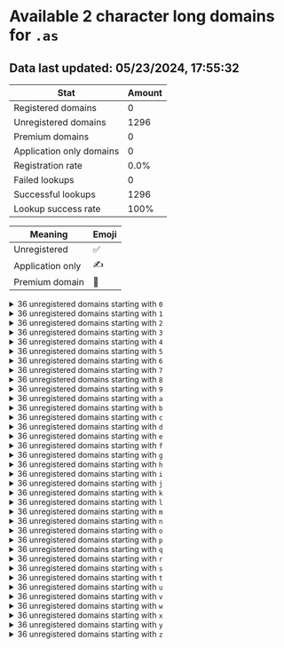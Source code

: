 # Available 2 character long domains for `.as`

## Data last updated: 05/23/2024, 17:55:32

|Stat|Amount|
|--|--|
|Registered domains|0|
|Unregistered domains|1296|
|Premium domains|0|
|Application only domains|0|
|Registration rate|0.0%|
|Failed lookups|0|
|Successful lookups|1296|
|Lookup success rate|100%|


|Meaning|Emoji|
|--|--|
|Unregistered|:white_check_mark:|
|Application only|:writing_hand:|
|Premium domain|:gem:|

<details>
<summary>36 unregistered domains starting with <bold><code>0</code></bold></summary>

|Type|Domain|
|--|--|
|:white_check_mark:|`00.as`|
|:white_check_mark:|`01.as`|
|:white_check_mark:|`02.as`|
|:white_check_mark:|`03.as`|
|:white_check_mark:|`04.as`|
|:white_check_mark:|`05.as`|
|:white_check_mark:|`06.as`|
|:white_check_mark:|`07.as`|
|:white_check_mark:|`08.as`|
|:white_check_mark:|`09.as`|
|:white_check_mark:|`0a.as`|
|:white_check_mark:|`0b.as`|
|:white_check_mark:|`0c.as`|
|:white_check_mark:|`0d.as`|
|:white_check_mark:|`0e.as`|
|:white_check_mark:|`0f.as`|
|:white_check_mark:|`0g.as`|
|:white_check_mark:|`0h.as`|
|:white_check_mark:|`0i.as`|
|:white_check_mark:|`0j.as`|
|:white_check_mark:|`0k.as`|
|:white_check_mark:|`0l.as`|
|:white_check_mark:|`0m.as`|
|:white_check_mark:|`0n.as`|
|:white_check_mark:|`0o.as`|
|:white_check_mark:|`0p.as`|
|:white_check_mark:|`0q.as`|
|:white_check_mark:|`0r.as`|
|:white_check_mark:|`0s.as`|
|:white_check_mark:|`0t.as`|
|:white_check_mark:|`0u.as`|
|:white_check_mark:|`0v.as`|
|:white_check_mark:|`0w.as`|
|:white_check_mark:|`0x.as`|
|:white_check_mark:|`0y.as`|
|:white_check_mark:|`0z.as`|
</details>
<details>
<summary>36 unregistered domains starting with <bold><code>1</code></bold></summary>

|Type|Domain|
|--|--|
|:white_check_mark:|`10.as`|
|:white_check_mark:|`11.as`|
|:white_check_mark:|`12.as`|
|:white_check_mark:|`13.as`|
|:white_check_mark:|`14.as`|
|:white_check_mark:|`15.as`|
|:white_check_mark:|`16.as`|
|:white_check_mark:|`17.as`|
|:white_check_mark:|`18.as`|
|:white_check_mark:|`19.as`|
|:white_check_mark:|`1a.as`|
|:white_check_mark:|`1b.as`|
|:white_check_mark:|`1c.as`|
|:white_check_mark:|`1d.as`|
|:white_check_mark:|`1e.as`|
|:white_check_mark:|`1f.as`|
|:white_check_mark:|`1g.as`|
|:white_check_mark:|`1h.as`|
|:white_check_mark:|`1i.as`|
|:white_check_mark:|`1j.as`|
|:white_check_mark:|`1k.as`|
|:white_check_mark:|`1l.as`|
|:white_check_mark:|`1m.as`|
|:white_check_mark:|`1n.as`|
|:white_check_mark:|`1o.as`|
|:white_check_mark:|`1p.as`|
|:white_check_mark:|`1q.as`|
|:white_check_mark:|`1r.as`|
|:white_check_mark:|`1s.as`|
|:white_check_mark:|`1t.as`|
|:white_check_mark:|`1u.as`|
|:white_check_mark:|`1v.as`|
|:white_check_mark:|`1w.as`|
|:white_check_mark:|`1x.as`|
|:white_check_mark:|`1y.as`|
|:white_check_mark:|`1z.as`|
</details>
<details>
<summary>36 unregistered domains starting with <bold><code>2</code></bold></summary>

|Type|Domain|
|--|--|
|:white_check_mark:|`20.as`|
|:white_check_mark:|`21.as`|
|:white_check_mark:|`22.as`|
|:white_check_mark:|`23.as`|
|:white_check_mark:|`24.as`|
|:white_check_mark:|`25.as`|
|:white_check_mark:|`26.as`|
|:white_check_mark:|`27.as`|
|:white_check_mark:|`28.as`|
|:white_check_mark:|`29.as`|
|:white_check_mark:|`2a.as`|
|:white_check_mark:|`2b.as`|
|:white_check_mark:|`2c.as`|
|:white_check_mark:|`2d.as`|
|:white_check_mark:|`2e.as`|
|:white_check_mark:|`2f.as`|
|:white_check_mark:|`2g.as`|
|:white_check_mark:|`2h.as`|
|:white_check_mark:|`2i.as`|
|:white_check_mark:|`2j.as`|
|:white_check_mark:|`2k.as`|
|:white_check_mark:|`2l.as`|
|:white_check_mark:|`2m.as`|
|:white_check_mark:|`2n.as`|
|:white_check_mark:|`2o.as`|
|:white_check_mark:|`2p.as`|
|:white_check_mark:|`2q.as`|
|:white_check_mark:|`2r.as`|
|:white_check_mark:|`2s.as`|
|:white_check_mark:|`2t.as`|
|:white_check_mark:|`2u.as`|
|:white_check_mark:|`2v.as`|
|:white_check_mark:|`2w.as`|
|:white_check_mark:|`2x.as`|
|:white_check_mark:|`2y.as`|
|:white_check_mark:|`2z.as`|
</details>
<details>
<summary>36 unregistered domains starting with <bold><code>3</code></bold></summary>

|Type|Domain|
|--|--|
|:white_check_mark:|`30.as`|
|:white_check_mark:|`31.as`|
|:white_check_mark:|`32.as`|
|:white_check_mark:|`33.as`|
|:white_check_mark:|`34.as`|
|:white_check_mark:|`35.as`|
|:white_check_mark:|`36.as`|
|:white_check_mark:|`37.as`|
|:white_check_mark:|`38.as`|
|:white_check_mark:|`39.as`|
|:white_check_mark:|`3a.as`|
|:white_check_mark:|`3b.as`|
|:white_check_mark:|`3c.as`|
|:white_check_mark:|`3d.as`|
|:white_check_mark:|`3e.as`|
|:white_check_mark:|`3f.as`|
|:white_check_mark:|`3g.as`|
|:white_check_mark:|`3h.as`|
|:white_check_mark:|`3i.as`|
|:white_check_mark:|`3j.as`|
|:white_check_mark:|`3k.as`|
|:white_check_mark:|`3l.as`|
|:white_check_mark:|`3m.as`|
|:white_check_mark:|`3n.as`|
|:white_check_mark:|`3o.as`|
|:white_check_mark:|`3p.as`|
|:white_check_mark:|`3q.as`|
|:white_check_mark:|`3r.as`|
|:white_check_mark:|`3s.as`|
|:white_check_mark:|`3t.as`|
|:white_check_mark:|`3u.as`|
|:white_check_mark:|`3v.as`|
|:white_check_mark:|`3w.as`|
|:white_check_mark:|`3x.as`|
|:white_check_mark:|`3y.as`|
|:white_check_mark:|`3z.as`|
</details>
<details>
<summary>36 unregistered domains starting with <bold><code>4</code></bold></summary>

|Type|Domain|
|--|--|
|:white_check_mark:|`40.as`|
|:white_check_mark:|`41.as`|
|:white_check_mark:|`42.as`|
|:white_check_mark:|`43.as`|
|:white_check_mark:|`44.as`|
|:white_check_mark:|`45.as`|
|:white_check_mark:|`46.as`|
|:white_check_mark:|`47.as`|
|:white_check_mark:|`48.as`|
|:white_check_mark:|`49.as`|
|:white_check_mark:|`4a.as`|
|:white_check_mark:|`4b.as`|
|:white_check_mark:|`4c.as`|
|:white_check_mark:|`4d.as`|
|:white_check_mark:|`4e.as`|
|:white_check_mark:|`4f.as`|
|:white_check_mark:|`4g.as`|
|:white_check_mark:|`4h.as`|
|:white_check_mark:|`4i.as`|
|:white_check_mark:|`4j.as`|
|:white_check_mark:|`4k.as`|
|:white_check_mark:|`4l.as`|
|:white_check_mark:|`4m.as`|
|:white_check_mark:|`4n.as`|
|:white_check_mark:|`4o.as`|
|:white_check_mark:|`4p.as`|
|:white_check_mark:|`4q.as`|
|:white_check_mark:|`4r.as`|
|:white_check_mark:|`4s.as`|
|:white_check_mark:|`4t.as`|
|:white_check_mark:|`4u.as`|
|:white_check_mark:|`4v.as`|
|:white_check_mark:|`4w.as`|
|:white_check_mark:|`4x.as`|
|:white_check_mark:|`4y.as`|
|:white_check_mark:|`4z.as`|
</details>
<details>
<summary>36 unregistered domains starting with <bold><code>5</code></bold></summary>

|Type|Domain|
|--|--|
|:white_check_mark:|`50.as`|
|:white_check_mark:|`51.as`|
|:white_check_mark:|`52.as`|
|:white_check_mark:|`53.as`|
|:white_check_mark:|`54.as`|
|:white_check_mark:|`55.as`|
|:white_check_mark:|`56.as`|
|:white_check_mark:|`57.as`|
|:white_check_mark:|`58.as`|
|:white_check_mark:|`59.as`|
|:white_check_mark:|`5a.as`|
|:white_check_mark:|`5b.as`|
|:white_check_mark:|`5c.as`|
|:white_check_mark:|`5d.as`|
|:white_check_mark:|`5e.as`|
|:white_check_mark:|`5f.as`|
|:white_check_mark:|`5g.as`|
|:white_check_mark:|`5h.as`|
|:white_check_mark:|`5i.as`|
|:white_check_mark:|`5j.as`|
|:white_check_mark:|`5k.as`|
|:white_check_mark:|`5l.as`|
|:white_check_mark:|`5m.as`|
|:white_check_mark:|`5n.as`|
|:white_check_mark:|`5o.as`|
|:white_check_mark:|`5p.as`|
|:white_check_mark:|`5q.as`|
|:white_check_mark:|`5r.as`|
|:white_check_mark:|`5s.as`|
|:white_check_mark:|`5t.as`|
|:white_check_mark:|`5u.as`|
|:white_check_mark:|`5v.as`|
|:white_check_mark:|`5w.as`|
|:white_check_mark:|`5x.as`|
|:white_check_mark:|`5y.as`|
|:white_check_mark:|`5z.as`|
</details>
<details>
<summary>36 unregistered domains starting with <bold><code>6</code></bold></summary>

|Type|Domain|
|--|--|
|:white_check_mark:|`60.as`|
|:white_check_mark:|`61.as`|
|:white_check_mark:|`62.as`|
|:white_check_mark:|`63.as`|
|:white_check_mark:|`64.as`|
|:white_check_mark:|`65.as`|
|:white_check_mark:|`66.as`|
|:white_check_mark:|`67.as`|
|:white_check_mark:|`68.as`|
|:white_check_mark:|`69.as`|
|:white_check_mark:|`6a.as`|
|:white_check_mark:|`6b.as`|
|:white_check_mark:|`6c.as`|
|:white_check_mark:|`6d.as`|
|:white_check_mark:|`6e.as`|
|:white_check_mark:|`6f.as`|
|:white_check_mark:|`6g.as`|
|:white_check_mark:|`6h.as`|
|:white_check_mark:|`6i.as`|
|:white_check_mark:|`6j.as`|
|:white_check_mark:|`6k.as`|
|:white_check_mark:|`6l.as`|
|:white_check_mark:|`6m.as`|
|:white_check_mark:|`6n.as`|
|:white_check_mark:|`6o.as`|
|:white_check_mark:|`6p.as`|
|:white_check_mark:|`6q.as`|
|:white_check_mark:|`6r.as`|
|:white_check_mark:|`6s.as`|
|:white_check_mark:|`6t.as`|
|:white_check_mark:|`6u.as`|
|:white_check_mark:|`6v.as`|
|:white_check_mark:|`6w.as`|
|:white_check_mark:|`6x.as`|
|:white_check_mark:|`6y.as`|
|:white_check_mark:|`6z.as`|
</details>
<details>
<summary>36 unregistered domains starting with <bold><code>7</code></bold></summary>

|Type|Domain|
|--|--|
|:white_check_mark:|`70.as`|
|:white_check_mark:|`71.as`|
|:white_check_mark:|`72.as`|
|:white_check_mark:|`73.as`|
|:white_check_mark:|`74.as`|
|:white_check_mark:|`75.as`|
|:white_check_mark:|`76.as`|
|:white_check_mark:|`77.as`|
|:white_check_mark:|`78.as`|
|:white_check_mark:|`79.as`|
|:white_check_mark:|`7a.as`|
|:white_check_mark:|`7b.as`|
|:white_check_mark:|`7c.as`|
|:white_check_mark:|`7d.as`|
|:white_check_mark:|`7e.as`|
|:white_check_mark:|`7f.as`|
|:white_check_mark:|`7g.as`|
|:white_check_mark:|`7h.as`|
|:white_check_mark:|`7i.as`|
|:white_check_mark:|`7j.as`|
|:white_check_mark:|`7k.as`|
|:white_check_mark:|`7l.as`|
|:white_check_mark:|`7m.as`|
|:white_check_mark:|`7n.as`|
|:white_check_mark:|`7o.as`|
|:white_check_mark:|`7p.as`|
|:white_check_mark:|`7q.as`|
|:white_check_mark:|`7r.as`|
|:white_check_mark:|`7s.as`|
|:white_check_mark:|`7t.as`|
|:white_check_mark:|`7u.as`|
|:white_check_mark:|`7v.as`|
|:white_check_mark:|`7w.as`|
|:white_check_mark:|`7x.as`|
|:white_check_mark:|`7y.as`|
|:white_check_mark:|`7z.as`|
</details>
<details>
<summary>36 unregistered domains starting with <bold><code>8</code></bold></summary>

|Type|Domain|
|--|--|
|:white_check_mark:|`80.as`|
|:white_check_mark:|`81.as`|
|:white_check_mark:|`82.as`|
|:white_check_mark:|`83.as`|
|:white_check_mark:|`84.as`|
|:white_check_mark:|`85.as`|
|:white_check_mark:|`86.as`|
|:white_check_mark:|`87.as`|
|:white_check_mark:|`88.as`|
|:white_check_mark:|`89.as`|
|:white_check_mark:|`8a.as`|
|:white_check_mark:|`8b.as`|
|:white_check_mark:|`8c.as`|
|:white_check_mark:|`8d.as`|
|:white_check_mark:|`8e.as`|
|:white_check_mark:|`8f.as`|
|:white_check_mark:|`8g.as`|
|:white_check_mark:|`8h.as`|
|:white_check_mark:|`8i.as`|
|:white_check_mark:|`8j.as`|
|:white_check_mark:|`8k.as`|
|:white_check_mark:|`8l.as`|
|:white_check_mark:|`8m.as`|
|:white_check_mark:|`8n.as`|
|:white_check_mark:|`8o.as`|
|:white_check_mark:|`8p.as`|
|:white_check_mark:|`8q.as`|
|:white_check_mark:|`8r.as`|
|:white_check_mark:|`8s.as`|
|:white_check_mark:|`8t.as`|
|:white_check_mark:|`8u.as`|
|:white_check_mark:|`8v.as`|
|:white_check_mark:|`8w.as`|
|:white_check_mark:|`8x.as`|
|:white_check_mark:|`8y.as`|
|:white_check_mark:|`8z.as`|
</details>
<details>
<summary>36 unregistered domains starting with <bold><code>9</code></bold></summary>

|Type|Domain|
|--|--|
|:white_check_mark:|`90.as`|
|:white_check_mark:|`91.as`|
|:white_check_mark:|`92.as`|
|:white_check_mark:|`93.as`|
|:white_check_mark:|`94.as`|
|:white_check_mark:|`95.as`|
|:white_check_mark:|`96.as`|
|:white_check_mark:|`97.as`|
|:white_check_mark:|`98.as`|
|:white_check_mark:|`99.as`|
|:white_check_mark:|`9a.as`|
|:white_check_mark:|`9b.as`|
|:white_check_mark:|`9c.as`|
|:white_check_mark:|`9d.as`|
|:white_check_mark:|`9e.as`|
|:white_check_mark:|`9f.as`|
|:white_check_mark:|`9g.as`|
|:white_check_mark:|`9h.as`|
|:white_check_mark:|`9i.as`|
|:white_check_mark:|`9j.as`|
|:white_check_mark:|`9k.as`|
|:white_check_mark:|`9l.as`|
|:white_check_mark:|`9m.as`|
|:white_check_mark:|`9n.as`|
|:white_check_mark:|`9o.as`|
|:white_check_mark:|`9p.as`|
|:white_check_mark:|`9q.as`|
|:white_check_mark:|`9r.as`|
|:white_check_mark:|`9s.as`|
|:white_check_mark:|`9t.as`|
|:white_check_mark:|`9u.as`|
|:white_check_mark:|`9v.as`|
|:white_check_mark:|`9w.as`|
|:white_check_mark:|`9x.as`|
|:white_check_mark:|`9y.as`|
|:white_check_mark:|`9z.as`|
</details>
<details>
<summary>36 unregistered domains starting with <bold><code>a</code></bold></summary>

|Type|Domain|
|--|--|
|:white_check_mark:|`a0.as`|
|:white_check_mark:|`a1.as`|
|:white_check_mark:|`a2.as`|
|:white_check_mark:|`a3.as`|
|:white_check_mark:|`a4.as`|
|:white_check_mark:|`a5.as`|
|:white_check_mark:|`a6.as`|
|:white_check_mark:|`a7.as`|
|:white_check_mark:|`a8.as`|
|:white_check_mark:|`a9.as`|
|:white_check_mark:|`aa.as`|
|:white_check_mark:|`ab.as`|
|:white_check_mark:|`ac.as`|
|:white_check_mark:|`ad.as`|
|:white_check_mark:|`ae.as`|
|:white_check_mark:|`af.as`|
|:white_check_mark:|`ag.as`|
|:white_check_mark:|`ah.as`|
|:white_check_mark:|`ai.as`|
|:white_check_mark:|`aj.as`|
|:white_check_mark:|`ak.as`|
|:white_check_mark:|`al.as`|
|:white_check_mark:|`am.as`|
|:white_check_mark:|`an.as`|
|:white_check_mark:|`ao.as`|
|:white_check_mark:|`ap.as`|
|:white_check_mark:|`aq.as`|
|:white_check_mark:|`ar.as`|
|:white_check_mark:|`as.as`|
|:white_check_mark:|`at.as`|
|:white_check_mark:|`au.as`|
|:white_check_mark:|`av.as`|
|:white_check_mark:|`aw.as`|
|:white_check_mark:|`ax.as`|
|:white_check_mark:|`ay.as`|
|:white_check_mark:|`az.as`|
</details>
<details>
<summary>36 unregistered domains starting with <bold><code>b</code></bold></summary>

|Type|Domain|
|--|--|
|:white_check_mark:|`b0.as`|
|:white_check_mark:|`b1.as`|
|:white_check_mark:|`b2.as`|
|:white_check_mark:|`b3.as`|
|:white_check_mark:|`b4.as`|
|:white_check_mark:|`b5.as`|
|:white_check_mark:|`b6.as`|
|:white_check_mark:|`b7.as`|
|:white_check_mark:|`b8.as`|
|:white_check_mark:|`b9.as`|
|:white_check_mark:|`ba.as`|
|:white_check_mark:|`bb.as`|
|:white_check_mark:|`bc.as`|
|:white_check_mark:|`bd.as`|
|:white_check_mark:|`be.as`|
|:white_check_mark:|`bf.as`|
|:white_check_mark:|`bg.as`|
|:white_check_mark:|`bh.as`|
|:white_check_mark:|`bi.as`|
|:white_check_mark:|`bj.as`|
|:white_check_mark:|`bk.as`|
|:white_check_mark:|`bl.as`|
|:white_check_mark:|`bm.as`|
|:white_check_mark:|`bn.as`|
|:white_check_mark:|`bo.as`|
|:white_check_mark:|`bp.as`|
|:white_check_mark:|`bq.as`|
|:white_check_mark:|`br.as`|
|:white_check_mark:|`bs.as`|
|:white_check_mark:|`bt.as`|
|:white_check_mark:|`bu.as`|
|:white_check_mark:|`bv.as`|
|:white_check_mark:|`bw.as`|
|:white_check_mark:|`bx.as`|
|:white_check_mark:|`by.as`|
|:white_check_mark:|`bz.as`|
</details>
<details>
<summary>36 unregistered domains starting with <bold><code>c</code></bold></summary>

|Type|Domain|
|--|--|
|:white_check_mark:|`c0.as`|
|:white_check_mark:|`c1.as`|
|:white_check_mark:|`c2.as`|
|:white_check_mark:|`c3.as`|
|:white_check_mark:|`c4.as`|
|:white_check_mark:|`c5.as`|
|:white_check_mark:|`c6.as`|
|:white_check_mark:|`c7.as`|
|:white_check_mark:|`c8.as`|
|:white_check_mark:|`c9.as`|
|:white_check_mark:|`ca.as`|
|:white_check_mark:|`cb.as`|
|:white_check_mark:|`cc.as`|
|:white_check_mark:|`cd.as`|
|:white_check_mark:|`ce.as`|
|:white_check_mark:|`cf.as`|
|:white_check_mark:|`cg.as`|
|:white_check_mark:|`ch.as`|
|:white_check_mark:|`ci.as`|
|:white_check_mark:|`cj.as`|
|:white_check_mark:|`ck.as`|
|:white_check_mark:|`cl.as`|
|:white_check_mark:|`cm.as`|
|:white_check_mark:|`cn.as`|
|:white_check_mark:|`co.as`|
|:white_check_mark:|`cp.as`|
|:white_check_mark:|`cq.as`|
|:white_check_mark:|`cr.as`|
|:white_check_mark:|`cs.as`|
|:white_check_mark:|`ct.as`|
|:white_check_mark:|`cu.as`|
|:white_check_mark:|`cv.as`|
|:white_check_mark:|`cw.as`|
|:white_check_mark:|`cx.as`|
|:white_check_mark:|`cy.as`|
|:white_check_mark:|`cz.as`|
</details>
<details>
<summary>36 unregistered domains starting with <bold><code>d</code></bold></summary>

|Type|Domain|
|--|--|
|:white_check_mark:|`d0.as`|
|:white_check_mark:|`d1.as`|
|:white_check_mark:|`d2.as`|
|:white_check_mark:|`d3.as`|
|:white_check_mark:|`d4.as`|
|:white_check_mark:|`d5.as`|
|:white_check_mark:|`d6.as`|
|:white_check_mark:|`d7.as`|
|:white_check_mark:|`d8.as`|
|:white_check_mark:|`d9.as`|
|:white_check_mark:|`da.as`|
|:white_check_mark:|`db.as`|
|:white_check_mark:|`dc.as`|
|:white_check_mark:|`dd.as`|
|:white_check_mark:|`de.as`|
|:white_check_mark:|`df.as`|
|:white_check_mark:|`dg.as`|
|:white_check_mark:|`dh.as`|
|:white_check_mark:|`di.as`|
|:white_check_mark:|`dj.as`|
|:white_check_mark:|`dk.as`|
|:white_check_mark:|`dl.as`|
|:white_check_mark:|`dm.as`|
|:white_check_mark:|`dn.as`|
|:white_check_mark:|`do.as`|
|:white_check_mark:|`dp.as`|
|:white_check_mark:|`dq.as`|
|:white_check_mark:|`dr.as`|
|:white_check_mark:|`ds.as`|
|:white_check_mark:|`dt.as`|
|:white_check_mark:|`du.as`|
|:white_check_mark:|`dv.as`|
|:white_check_mark:|`dw.as`|
|:white_check_mark:|`dx.as`|
|:white_check_mark:|`dy.as`|
|:white_check_mark:|`dz.as`|
</details>
<details>
<summary>36 unregistered domains starting with <bold><code>e</code></bold></summary>

|Type|Domain|
|--|--|
|:white_check_mark:|`e0.as`|
|:white_check_mark:|`e1.as`|
|:white_check_mark:|`e2.as`|
|:white_check_mark:|`e3.as`|
|:white_check_mark:|`e4.as`|
|:white_check_mark:|`e5.as`|
|:white_check_mark:|`e6.as`|
|:white_check_mark:|`e7.as`|
|:white_check_mark:|`e8.as`|
|:white_check_mark:|`e9.as`|
|:white_check_mark:|`ea.as`|
|:white_check_mark:|`eb.as`|
|:white_check_mark:|`ec.as`|
|:white_check_mark:|`ed.as`|
|:white_check_mark:|`ee.as`|
|:white_check_mark:|`ef.as`|
|:white_check_mark:|`eg.as`|
|:white_check_mark:|`eh.as`|
|:white_check_mark:|`ei.as`|
|:white_check_mark:|`ej.as`|
|:white_check_mark:|`ek.as`|
|:white_check_mark:|`el.as`|
|:white_check_mark:|`em.as`|
|:white_check_mark:|`en.as`|
|:white_check_mark:|`eo.as`|
|:white_check_mark:|`ep.as`|
|:white_check_mark:|`eq.as`|
|:white_check_mark:|`er.as`|
|:white_check_mark:|`es.as`|
|:white_check_mark:|`et.as`|
|:white_check_mark:|`eu.as`|
|:white_check_mark:|`ev.as`|
|:white_check_mark:|`ew.as`|
|:white_check_mark:|`ex.as`|
|:white_check_mark:|`ey.as`|
|:white_check_mark:|`ez.as`|
</details>
<details>
<summary>36 unregistered domains starting with <bold><code>f</code></bold></summary>

|Type|Domain|
|--|--|
|:white_check_mark:|`f0.as`|
|:white_check_mark:|`f1.as`|
|:white_check_mark:|`f2.as`|
|:white_check_mark:|`f3.as`|
|:white_check_mark:|`f4.as`|
|:white_check_mark:|`f5.as`|
|:white_check_mark:|`f6.as`|
|:white_check_mark:|`f7.as`|
|:white_check_mark:|`f8.as`|
|:white_check_mark:|`f9.as`|
|:white_check_mark:|`fa.as`|
|:white_check_mark:|`fb.as`|
|:white_check_mark:|`fc.as`|
|:white_check_mark:|`fd.as`|
|:white_check_mark:|`fe.as`|
|:white_check_mark:|`ff.as`|
|:white_check_mark:|`fg.as`|
|:white_check_mark:|`fh.as`|
|:white_check_mark:|`fi.as`|
|:white_check_mark:|`fj.as`|
|:white_check_mark:|`fk.as`|
|:white_check_mark:|`fl.as`|
|:white_check_mark:|`fm.as`|
|:white_check_mark:|`fn.as`|
|:white_check_mark:|`fo.as`|
|:white_check_mark:|`fp.as`|
|:white_check_mark:|`fq.as`|
|:white_check_mark:|`fr.as`|
|:white_check_mark:|`fs.as`|
|:white_check_mark:|`ft.as`|
|:white_check_mark:|`fu.as`|
|:white_check_mark:|`fv.as`|
|:white_check_mark:|`fw.as`|
|:white_check_mark:|`fx.as`|
|:white_check_mark:|`fy.as`|
|:white_check_mark:|`fz.as`|
</details>
<details>
<summary>36 unregistered domains starting with <bold><code>g</code></bold></summary>

|Type|Domain|
|--|--|
|:white_check_mark:|`g0.as`|
|:white_check_mark:|`g1.as`|
|:white_check_mark:|`g2.as`|
|:white_check_mark:|`g3.as`|
|:white_check_mark:|`g4.as`|
|:white_check_mark:|`g5.as`|
|:white_check_mark:|`g6.as`|
|:white_check_mark:|`g7.as`|
|:white_check_mark:|`g8.as`|
|:white_check_mark:|`g9.as`|
|:white_check_mark:|`ga.as`|
|:white_check_mark:|`gb.as`|
|:white_check_mark:|`gc.as`|
|:white_check_mark:|`gd.as`|
|:white_check_mark:|`ge.as`|
|:white_check_mark:|`gf.as`|
|:white_check_mark:|`gg.as`|
|:white_check_mark:|`gh.as`|
|:white_check_mark:|`gi.as`|
|:white_check_mark:|`gj.as`|
|:white_check_mark:|`gk.as`|
|:white_check_mark:|`gl.as`|
|:white_check_mark:|`gm.as`|
|:white_check_mark:|`gn.as`|
|:white_check_mark:|`go.as`|
|:white_check_mark:|`gp.as`|
|:white_check_mark:|`gq.as`|
|:white_check_mark:|`gr.as`|
|:white_check_mark:|`gs.as`|
|:white_check_mark:|`gt.as`|
|:white_check_mark:|`gu.as`|
|:white_check_mark:|`gv.as`|
|:white_check_mark:|`gw.as`|
|:white_check_mark:|`gx.as`|
|:white_check_mark:|`gy.as`|
|:white_check_mark:|`gz.as`|
</details>
<details>
<summary>36 unregistered domains starting with <bold><code>h</code></bold></summary>

|Type|Domain|
|--|--|
|:white_check_mark:|`h0.as`|
|:white_check_mark:|`h1.as`|
|:white_check_mark:|`h2.as`|
|:white_check_mark:|`h3.as`|
|:white_check_mark:|`h4.as`|
|:white_check_mark:|`h5.as`|
|:white_check_mark:|`h6.as`|
|:white_check_mark:|`h7.as`|
|:white_check_mark:|`h8.as`|
|:white_check_mark:|`h9.as`|
|:white_check_mark:|`ha.as`|
|:white_check_mark:|`hb.as`|
|:white_check_mark:|`hc.as`|
|:white_check_mark:|`hd.as`|
|:white_check_mark:|`he.as`|
|:white_check_mark:|`hf.as`|
|:white_check_mark:|`hg.as`|
|:white_check_mark:|`hh.as`|
|:white_check_mark:|`hi.as`|
|:white_check_mark:|`hj.as`|
|:white_check_mark:|`hk.as`|
|:white_check_mark:|`hl.as`|
|:white_check_mark:|`hm.as`|
|:white_check_mark:|`hn.as`|
|:white_check_mark:|`ho.as`|
|:white_check_mark:|`hp.as`|
|:white_check_mark:|`hq.as`|
|:white_check_mark:|`hr.as`|
|:white_check_mark:|`hs.as`|
|:white_check_mark:|`ht.as`|
|:white_check_mark:|`hu.as`|
|:white_check_mark:|`hv.as`|
|:white_check_mark:|`hw.as`|
|:white_check_mark:|`hx.as`|
|:white_check_mark:|`hy.as`|
|:white_check_mark:|`hz.as`|
</details>
<details>
<summary>36 unregistered domains starting with <bold><code>i</code></bold></summary>

|Type|Domain|
|--|--|
|:white_check_mark:|`i0.as`|
|:white_check_mark:|`i1.as`|
|:white_check_mark:|`i2.as`|
|:white_check_mark:|`i3.as`|
|:white_check_mark:|`i4.as`|
|:white_check_mark:|`i5.as`|
|:white_check_mark:|`i6.as`|
|:white_check_mark:|`i7.as`|
|:white_check_mark:|`i8.as`|
|:white_check_mark:|`i9.as`|
|:white_check_mark:|`ia.as`|
|:white_check_mark:|`ib.as`|
|:white_check_mark:|`ic.as`|
|:white_check_mark:|`id.as`|
|:white_check_mark:|`ie.as`|
|:white_check_mark:|`if.as`|
|:white_check_mark:|`ig.as`|
|:white_check_mark:|`ih.as`|
|:white_check_mark:|`ii.as`|
|:white_check_mark:|`ij.as`|
|:white_check_mark:|`ik.as`|
|:white_check_mark:|`il.as`|
|:white_check_mark:|`im.as`|
|:white_check_mark:|`in.as`|
|:white_check_mark:|`io.as`|
|:white_check_mark:|`ip.as`|
|:white_check_mark:|`iq.as`|
|:white_check_mark:|`ir.as`|
|:white_check_mark:|`is.as`|
|:white_check_mark:|`it.as`|
|:white_check_mark:|`iu.as`|
|:white_check_mark:|`iv.as`|
|:white_check_mark:|`iw.as`|
|:white_check_mark:|`ix.as`|
|:white_check_mark:|`iy.as`|
|:white_check_mark:|`iz.as`|
</details>
<details>
<summary>36 unregistered domains starting with <bold><code>j</code></bold></summary>

|Type|Domain|
|--|--|
|:white_check_mark:|`j0.as`|
|:white_check_mark:|`j1.as`|
|:white_check_mark:|`j2.as`|
|:white_check_mark:|`j3.as`|
|:white_check_mark:|`j4.as`|
|:white_check_mark:|`j5.as`|
|:white_check_mark:|`j6.as`|
|:white_check_mark:|`j7.as`|
|:white_check_mark:|`j8.as`|
|:white_check_mark:|`j9.as`|
|:white_check_mark:|`ja.as`|
|:white_check_mark:|`jb.as`|
|:white_check_mark:|`jc.as`|
|:white_check_mark:|`jd.as`|
|:white_check_mark:|`je.as`|
|:white_check_mark:|`jf.as`|
|:white_check_mark:|`jg.as`|
|:white_check_mark:|`jh.as`|
|:white_check_mark:|`ji.as`|
|:white_check_mark:|`jj.as`|
|:white_check_mark:|`jk.as`|
|:white_check_mark:|`jl.as`|
|:white_check_mark:|`jm.as`|
|:white_check_mark:|`jn.as`|
|:white_check_mark:|`jo.as`|
|:white_check_mark:|`jp.as`|
|:white_check_mark:|`jq.as`|
|:white_check_mark:|`jr.as`|
|:white_check_mark:|`js.as`|
|:white_check_mark:|`jt.as`|
|:white_check_mark:|`ju.as`|
|:white_check_mark:|`jv.as`|
|:white_check_mark:|`jw.as`|
|:white_check_mark:|`jx.as`|
|:white_check_mark:|`jy.as`|
|:white_check_mark:|`jz.as`|
</details>
<details>
<summary>36 unregistered domains starting with <bold><code>k</code></bold></summary>

|Type|Domain|
|--|--|
|:white_check_mark:|`k0.as`|
|:white_check_mark:|`k1.as`|
|:white_check_mark:|`k2.as`|
|:white_check_mark:|`k3.as`|
|:white_check_mark:|`k4.as`|
|:white_check_mark:|`k5.as`|
|:white_check_mark:|`k6.as`|
|:white_check_mark:|`k7.as`|
|:white_check_mark:|`k8.as`|
|:white_check_mark:|`k9.as`|
|:white_check_mark:|`ka.as`|
|:white_check_mark:|`kb.as`|
|:white_check_mark:|`kc.as`|
|:white_check_mark:|`kd.as`|
|:white_check_mark:|`ke.as`|
|:white_check_mark:|`kf.as`|
|:white_check_mark:|`kg.as`|
|:white_check_mark:|`kh.as`|
|:white_check_mark:|`ki.as`|
|:white_check_mark:|`kj.as`|
|:white_check_mark:|`kk.as`|
|:white_check_mark:|`kl.as`|
|:white_check_mark:|`km.as`|
|:white_check_mark:|`kn.as`|
|:white_check_mark:|`ko.as`|
|:white_check_mark:|`kp.as`|
|:white_check_mark:|`kq.as`|
|:white_check_mark:|`kr.as`|
|:white_check_mark:|`ks.as`|
|:white_check_mark:|`kt.as`|
|:white_check_mark:|`ku.as`|
|:white_check_mark:|`kv.as`|
|:white_check_mark:|`kw.as`|
|:white_check_mark:|`kx.as`|
|:white_check_mark:|`ky.as`|
|:white_check_mark:|`kz.as`|
</details>
<details>
<summary>36 unregistered domains starting with <bold><code>l</code></bold></summary>

|Type|Domain|
|--|--|
|:white_check_mark:|`l0.as`|
|:white_check_mark:|`l1.as`|
|:white_check_mark:|`l2.as`|
|:white_check_mark:|`l3.as`|
|:white_check_mark:|`l4.as`|
|:white_check_mark:|`l5.as`|
|:white_check_mark:|`l6.as`|
|:white_check_mark:|`l7.as`|
|:white_check_mark:|`l8.as`|
|:white_check_mark:|`l9.as`|
|:white_check_mark:|`la.as`|
|:white_check_mark:|`lb.as`|
|:white_check_mark:|`lc.as`|
|:white_check_mark:|`ld.as`|
|:white_check_mark:|`le.as`|
|:white_check_mark:|`lf.as`|
|:white_check_mark:|`lg.as`|
|:white_check_mark:|`lh.as`|
|:white_check_mark:|`li.as`|
|:white_check_mark:|`lj.as`|
|:white_check_mark:|`lk.as`|
|:white_check_mark:|`ll.as`|
|:white_check_mark:|`lm.as`|
|:white_check_mark:|`ln.as`|
|:white_check_mark:|`lo.as`|
|:white_check_mark:|`lp.as`|
|:white_check_mark:|`lq.as`|
|:white_check_mark:|`lr.as`|
|:white_check_mark:|`ls.as`|
|:white_check_mark:|`lt.as`|
|:white_check_mark:|`lu.as`|
|:white_check_mark:|`lv.as`|
|:white_check_mark:|`lw.as`|
|:white_check_mark:|`lx.as`|
|:white_check_mark:|`ly.as`|
|:white_check_mark:|`lz.as`|
</details>
<details>
<summary>36 unregistered domains starting with <bold><code>m</code></bold></summary>

|Type|Domain|
|--|--|
|:white_check_mark:|`m0.as`|
|:white_check_mark:|`m1.as`|
|:white_check_mark:|`m2.as`|
|:white_check_mark:|`m3.as`|
|:white_check_mark:|`m4.as`|
|:white_check_mark:|`m5.as`|
|:white_check_mark:|`m6.as`|
|:white_check_mark:|`m7.as`|
|:white_check_mark:|`m8.as`|
|:white_check_mark:|`m9.as`|
|:white_check_mark:|`ma.as`|
|:white_check_mark:|`mb.as`|
|:white_check_mark:|`mc.as`|
|:white_check_mark:|`md.as`|
|:white_check_mark:|`me.as`|
|:white_check_mark:|`mf.as`|
|:white_check_mark:|`mg.as`|
|:white_check_mark:|`mh.as`|
|:white_check_mark:|`mi.as`|
|:white_check_mark:|`mj.as`|
|:white_check_mark:|`mk.as`|
|:white_check_mark:|`ml.as`|
|:white_check_mark:|`mm.as`|
|:white_check_mark:|`mn.as`|
|:white_check_mark:|`mo.as`|
|:white_check_mark:|`mp.as`|
|:white_check_mark:|`mq.as`|
|:white_check_mark:|`mr.as`|
|:white_check_mark:|`ms.as`|
|:white_check_mark:|`mt.as`|
|:white_check_mark:|`mu.as`|
|:white_check_mark:|`mv.as`|
|:white_check_mark:|`mw.as`|
|:white_check_mark:|`mx.as`|
|:white_check_mark:|`my.as`|
|:white_check_mark:|`mz.as`|
</details>
<details>
<summary>36 unregistered domains starting with <bold><code>n</code></bold></summary>

|Type|Domain|
|--|--|
|:white_check_mark:|`n0.as`|
|:white_check_mark:|`n1.as`|
|:white_check_mark:|`n2.as`|
|:white_check_mark:|`n3.as`|
|:white_check_mark:|`n4.as`|
|:white_check_mark:|`n5.as`|
|:white_check_mark:|`n6.as`|
|:white_check_mark:|`n7.as`|
|:white_check_mark:|`n8.as`|
|:white_check_mark:|`n9.as`|
|:white_check_mark:|`na.as`|
|:white_check_mark:|`nb.as`|
|:white_check_mark:|`nc.as`|
|:white_check_mark:|`nd.as`|
|:white_check_mark:|`ne.as`|
|:white_check_mark:|`nf.as`|
|:white_check_mark:|`ng.as`|
|:white_check_mark:|`nh.as`|
|:white_check_mark:|`ni.as`|
|:white_check_mark:|`nj.as`|
|:white_check_mark:|`nk.as`|
|:white_check_mark:|`nl.as`|
|:white_check_mark:|`nm.as`|
|:white_check_mark:|`nn.as`|
|:white_check_mark:|`no.as`|
|:white_check_mark:|`np.as`|
|:white_check_mark:|`nq.as`|
|:white_check_mark:|`nr.as`|
|:white_check_mark:|`ns.as`|
|:white_check_mark:|`nt.as`|
|:white_check_mark:|`nu.as`|
|:white_check_mark:|`nv.as`|
|:white_check_mark:|`nw.as`|
|:white_check_mark:|`nx.as`|
|:white_check_mark:|`ny.as`|
|:white_check_mark:|`nz.as`|
</details>
<details>
<summary>36 unregistered domains starting with <bold><code>o</code></bold></summary>

|Type|Domain|
|--|--|
|:white_check_mark:|`o0.as`|
|:white_check_mark:|`o1.as`|
|:white_check_mark:|`o2.as`|
|:white_check_mark:|`o3.as`|
|:white_check_mark:|`o4.as`|
|:white_check_mark:|`o5.as`|
|:white_check_mark:|`o6.as`|
|:white_check_mark:|`o7.as`|
|:white_check_mark:|`o8.as`|
|:white_check_mark:|`o9.as`|
|:white_check_mark:|`oa.as`|
|:white_check_mark:|`ob.as`|
|:white_check_mark:|`oc.as`|
|:white_check_mark:|`od.as`|
|:white_check_mark:|`oe.as`|
|:white_check_mark:|`of.as`|
|:white_check_mark:|`og.as`|
|:white_check_mark:|`oh.as`|
|:white_check_mark:|`oi.as`|
|:white_check_mark:|`oj.as`|
|:white_check_mark:|`ok.as`|
|:white_check_mark:|`ol.as`|
|:white_check_mark:|`om.as`|
|:white_check_mark:|`on.as`|
|:white_check_mark:|`oo.as`|
|:white_check_mark:|`op.as`|
|:white_check_mark:|`oq.as`|
|:white_check_mark:|`or.as`|
|:white_check_mark:|`os.as`|
|:white_check_mark:|`ot.as`|
|:white_check_mark:|`ou.as`|
|:white_check_mark:|`ov.as`|
|:white_check_mark:|`ow.as`|
|:white_check_mark:|`ox.as`|
|:white_check_mark:|`oy.as`|
|:white_check_mark:|`oz.as`|
</details>
<details>
<summary>36 unregistered domains starting with <bold><code>p</code></bold></summary>

|Type|Domain|
|--|--|
|:white_check_mark:|`p0.as`|
|:white_check_mark:|`p1.as`|
|:white_check_mark:|`p2.as`|
|:white_check_mark:|`p3.as`|
|:white_check_mark:|`p4.as`|
|:white_check_mark:|`p5.as`|
|:white_check_mark:|`p6.as`|
|:white_check_mark:|`p7.as`|
|:white_check_mark:|`p8.as`|
|:white_check_mark:|`p9.as`|
|:white_check_mark:|`pa.as`|
|:white_check_mark:|`pb.as`|
|:white_check_mark:|`pc.as`|
|:white_check_mark:|`pd.as`|
|:white_check_mark:|`pe.as`|
|:white_check_mark:|`pf.as`|
|:white_check_mark:|`pg.as`|
|:white_check_mark:|`ph.as`|
|:white_check_mark:|`pi.as`|
|:white_check_mark:|`pj.as`|
|:white_check_mark:|`pk.as`|
|:white_check_mark:|`pl.as`|
|:white_check_mark:|`pm.as`|
|:white_check_mark:|`pn.as`|
|:white_check_mark:|`po.as`|
|:white_check_mark:|`pp.as`|
|:white_check_mark:|`pq.as`|
|:white_check_mark:|`pr.as`|
|:white_check_mark:|`ps.as`|
|:white_check_mark:|`pt.as`|
|:white_check_mark:|`pu.as`|
|:white_check_mark:|`pv.as`|
|:white_check_mark:|`pw.as`|
|:white_check_mark:|`px.as`|
|:white_check_mark:|`py.as`|
|:white_check_mark:|`pz.as`|
</details>
<details>
<summary>36 unregistered domains starting with <bold><code>q</code></bold></summary>

|Type|Domain|
|--|--|
|:white_check_mark:|`q0.as`|
|:white_check_mark:|`q1.as`|
|:white_check_mark:|`q2.as`|
|:white_check_mark:|`q3.as`|
|:white_check_mark:|`q4.as`|
|:white_check_mark:|`q5.as`|
|:white_check_mark:|`q6.as`|
|:white_check_mark:|`q7.as`|
|:white_check_mark:|`q8.as`|
|:white_check_mark:|`q9.as`|
|:white_check_mark:|`qa.as`|
|:white_check_mark:|`qb.as`|
|:white_check_mark:|`qc.as`|
|:white_check_mark:|`qd.as`|
|:white_check_mark:|`qe.as`|
|:white_check_mark:|`qf.as`|
|:white_check_mark:|`qg.as`|
|:white_check_mark:|`qh.as`|
|:white_check_mark:|`qi.as`|
|:white_check_mark:|`qj.as`|
|:white_check_mark:|`qk.as`|
|:white_check_mark:|`ql.as`|
|:white_check_mark:|`qm.as`|
|:white_check_mark:|`qn.as`|
|:white_check_mark:|`qo.as`|
|:white_check_mark:|`qp.as`|
|:white_check_mark:|`qq.as`|
|:white_check_mark:|`qr.as`|
|:white_check_mark:|`qs.as`|
|:white_check_mark:|`qt.as`|
|:white_check_mark:|`qu.as`|
|:white_check_mark:|`qv.as`|
|:white_check_mark:|`qw.as`|
|:white_check_mark:|`qx.as`|
|:white_check_mark:|`qy.as`|
|:white_check_mark:|`qz.as`|
</details>
<details>
<summary>36 unregistered domains starting with <bold><code>r</code></bold></summary>

|Type|Domain|
|--|--|
|:white_check_mark:|`r0.as`|
|:white_check_mark:|`r1.as`|
|:white_check_mark:|`r2.as`|
|:white_check_mark:|`r3.as`|
|:white_check_mark:|`r4.as`|
|:white_check_mark:|`r5.as`|
|:white_check_mark:|`r6.as`|
|:white_check_mark:|`r7.as`|
|:white_check_mark:|`r8.as`|
|:white_check_mark:|`r9.as`|
|:white_check_mark:|`ra.as`|
|:white_check_mark:|`rb.as`|
|:white_check_mark:|`rc.as`|
|:white_check_mark:|`rd.as`|
|:white_check_mark:|`re.as`|
|:white_check_mark:|`rf.as`|
|:white_check_mark:|`rg.as`|
|:white_check_mark:|`rh.as`|
|:white_check_mark:|`ri.as`|
|:white_check_mark:|`rj.as`|
|:white_check_mark:|`rk.as`|
|:white_check_mark:|`rl.as`|
|:white_check_mark:|`rm.as`|
|:white_check_mark:|`rn.as`|
|:white_check_mark:|`ro.as`|
|:white_check_mark:|`rp.as`|
|:white_check_mark:|`rq.as`|
|:white_check_mark:|`rr.as`|
|:white_check_mark:|`rs.as`|
|:white_check_mark:|`rt.as`|
|:white_check_mark:|`ru.as`|
|:white_check_mark:|`rv.as`|
|:white_check_mark:|`rw.as`|
|:white_check_mark:|`rx.as`|
|:white_check_mark:|`ry.as`|
|:white_check_mark:|`rz.as`|
</details>
<details>
<summary>36 unregistered domains starting with <bold><code>s</code></bold></summary>

|Type|Domain|
|--|--|
|:white_check_mark:|`s0.as`|
|:white_check_mark:|`s1.as`|
|:white_check_mark:|`s2.as`|
|:white_check_mark:|`s3.as`|
|:white_check_mark:|`s4.as`|
|:white_check_mark:|`s5.as`|
|:white_check_mark:|`s6.as`|
|:white_check_mark:|`s7.as`|
|:white_check_mark:|`s8.as`|
|:white_check_mark:|`s9.as`|
|:white_check_mark:|`sa.as`|
|:white_check_mark:|`sb.as`|
|:white_check_mark:|`sc.as`|
|:white_check_mark:|`sd.as`|
|:white_check_mark:|`se.as`|
|:white_check_mark:|`sf.as`|
|:white_check_mark:|`sg.as`|
|:white_check_mark:|`sh.as`|
|:white_check_mark:|`si.as`|
|:white_check_mark:|`sj.as`|
|:white_check_mark:|`sk.as`|
|:white_check_mark:|`sl.as`|
|:white_check_mark:|`sm.as`|
|:white_check_mark:|`sn.as`|
|:white_check_mark:|`so.as`|
|:white_check_mark:|`sp.as`|
|:white_check_mark:|`sq.as`|
|:white_check_mark:|`sr.as`|
|:white_check_mark:|`ss.as`|
|:white_check_mark:|`st.as`|
|:white_check_mark:|`su.as`|
|:white_check_mark:|`sv.as`|
|:white_check_mark:|`sw.as`|
|:white_check_mark:|`sx.as`|
|:white_check_mark:|`sy.as`|
|:white_check_mark:|`sz.as`|
</details>
<details>
<summary>36 unregistered domains starting with <bold><code>t</code></bold></summary>

|Type|Domain|
|--|--|
|:white_check_mark:|`t0.as`|
|:white_check_mark:|`t1.as`|
|:white_check_mark:|`t2.as`|
|:white_check_mark:|`t3.as`|
|:white_check_mark:|`t4.as`|
|:white_check_mark:|`t5.as`|
|:white_check_mark:|`t6.as`|
|:white_check_mark:|`t7.as`|
|:white_check_mark:|`t8.as`|
|:white_check_mark:|`t9.as`|
|:white_check_mark:|`ta.as`|
|:white_check_mark:|`tb.as`|
|:white_check_mark:|`tc.as`|
|:white_check_mark:|`td.as`|
|:white_check_mark:|`te.as`|
|:white_check_mark:|`tf.as`|
|:white_check_mark:|`tg.as`|
|:white_check_mark:|`th.as`|
|:white_check_mark:|`ti.as`|
|:white_check_mark:|`tj.as`|
|:white_check_mark:|`tk.as`|
|:white_check_mark:|`tl.as`|
|:white_check_mark:|`tm.as`|
|:white_check_mark:|`tn.as`|
|:white_check_mark:|`to.as`|
|:white_check_mark:|`tp.as`|
|:white_check_mark:|`tq.as`|
|:white_check_mark:|`tr.as`|
|:white_check_mark:|`ts.as`|
|:white_check_mark:|`tt.as`|
|:white_check_mark:|`tu.as`|
|:white_check_mark:|`tv.as`|
|:white_check_mark:|`tw.as`|
|:white_check_mark:|`tx.as`|
|:white_check_mark:|`ty.as`|
|:white_check_mark:|`tz.as`|
</details>
<details>
<summary>36 unregistered domains starting with <bold><code>u</code></bold></summary>

|Type|Domain|
|--|--|
|:white_check_mark:|`u0.as`|
|:white_check_mark:|`u1.as`|
|:white_check_mark:|`u2.as`|
|:white_check_mark:|`u3.as`|
|:white_check_mark:|`u4.as`|
|:white_check_mark:|`u5.as`|
|:white_check_mark:|`u6.as`|
|:white_check_mark:|`u7.as`|
|:white_check_mark:|`u8.as`|
|:white_check_mark:|`u9.as`|
|:white_check_mark:|`ua.as`|
|:white_check_mark:|`ub.as`|
|:white_check_mark:|`uc.as`|
|:white_check_mark:|`ud.as`|
|:white_check_mark:|`ue.as`|
|:white_check_mark:|`uf.as`|
|:white_check_mark:|`ug.as`|
|:white_check_mark:|`uh.as`|
|:white_check_mark:|`ui.as`|
|:white_check_mark:|`uj.as`|
|:white_check_mark:|`uk.as`|
|:white_check_mark:|`ul.as`|
|:white_check_mark:|`um.as`|
|:white_check_mark:|`un.as`|
|:white_check_mark:|`uo.as`|
|:white_check_mark:|`up.as`|
|:white_check_mark:|`uq.as`|
|:white_check_mark:|`ur.as`|
|:white_check_mark:|`us.as`|
|:white_check_mark:|`ut.as`|
|:white_check_mark:|`uu.as`|
|:white_check_mark:|`uv.as`|
|:white_check_mark:|`uw.as`|
|:white_check_mark:|`ux.as`|
|:white_check_mark:|`uy.as`|
|:white_check_mark:|`uz.as`|
</details>
<details>
<summary>36 unregistered domains starting with <bold><code>v</code></bold></summary>

|Type|Domain|
|--|--|
|:white_check_mark:|`v0.as`|
|:white_check_mark:|`v1.as`|
|:white_check_mark:|`v2.as`|
|:white_check_mark:|`v3.as`|
|:white_check_mark:|`v4.as`|
|:white_check_mark:|`v5.as`|
|:white_check_mark:|`v6.as`|
|:white_check_mark:|`v7.as`|
|:white_check_mark:|`v8.as`|
|:white_check_mark:|`v9.as`|
|:white_check_mark:|`va.as`|
|:white_check_mark:|`vb.as`|
|:white_check_mark:|`vc.as`|
|:white_check_mark:|`vd.as`|
|:white_check_mark:|`ve.as`|
|:white_check_mark:|`vf.as`|
|:white_check_mark:|`vg.as`|
|:white_check_mark:|`vh.as`|
|:white_check_mark:|`vi.as`|
|:white_check_mark:|`vj.as`|
|:white_check_mark:|`vk.as`|
|:white_check_mark:|`vl.as`|
|:white_check_mark:|`vm.as`|
|:white_check_mark:|`vn.as`|
|:white_check_mark:|`vo.as`|
|:white_check_mark:|`vp.as`|
|:white_check_mark:|`vq.as`|
|:white_check_mark:|`vr.as`|
|:white_check_mark:|`vs.as`|
|:white_check_mark:|`vt.as`|
|:white_check_mark:|`vu.as`|
|:white_check_mark:|`vv.as`|
|:white_check_mark:|`vw.as`|
|:white_check_mark:|`vx.as`|
|:white_check_mark:|`vy.as`|
|:white_check_mark:|`vz.as`|
</details>
<details>
<summary>36 unregistered domains starting with <bold><code>w</code></bold></summary>

|Type|Domain|
|--|--|
|:white_check_mark:|`w0.as`|
|:white_check_mark:|`w1.as`|
|:white_check_mark:|`w2.as`|
|:white_check_mark:|`w3.as`|
|:white_check_mark:|`w4.as`|
|:white_check_mark:|`w5.as`|
|:white_check_mark:|`w6.as`|
|:white_check_mark:|`w7.as`|
|:white_check_mark:|`w8.as`|
|:white_check_mark:|`w9.as`|
|:white_check_mark:|`wa.as`|
|:white_check_mark:|`wb.as`|
|:white_check_mark:|`wc.as`|
|:white_check_mark:|`wd.as`|
|:white_check_mark:|`we.as`|
|:white_check_mark:|`wf.as`|
|:white_check_mark:|`wg.as`|
|:white_check_mark:|`wh.as`|
|:white_check_mark:|`wi.as`|
|:white_check_mark:|`wj.as`|
|:white_check_mark:|`wk.as`|
|:white_check_mark:|`wl.as`|
|:white_check_mark:|`wm.as`|
|:white_check_mark:|`wn.as`|
|:white_check_mark:|`wo.as`|
|:white_check_mark:|`wp.as`|
|:white_check_mark:|`wq.as`|
|:white_check_mark:|`wr.as`|
|:white_check_mark:|`ws.as`|
|:white_check_mark:|`wt.as`|
|:white_check_mark:|`wu.as`|
|:white_check_mark:|`wv.as`|
|:white_check_mark:|`ww.as`|
|:white_check_mark:|`wx.as`|
|:white_check_mark:|`wy.as`|
|:white_check_mark:|`wz.as`|
</details>
<details>
<summary>36 unregistered domains starting with <bold><code>x</code></bold></summary>

|Type|Domain|
|--|--|
|:white_check_mark:|`x0.as`|
|:white_check_mark:|`x1.as`|
|:white_check_mark:|`x2.as`|
|:white_check_mark:|`x3.as`|
|:white_check_mark:|`x4.as`|
|:white_check_mark:|`x5.as`|
|:white_check_mark:|`x6.as`|
|:white_check_mark:|`x7.as`|
|:white_check_mark:|`x8.as`|
|:white_check_mark:|`x9.as`|
|:white_check_mark:|`xa.as`|
|:white_check_mark:|`xb.as`|
|:white_check_mark:|`xc.as`|
|:white_check_mark:|`xd.as`|
|:white_check_mark:|`xe.as`|
|:white_check_mark:|`xf.as`|
|:white_check_mark:|`xg.as`|
|:white_check_mark:|`xh.as`|
|:white_check_mark:|`xi.as`|
|:white_check_mark:|`xj.as`|
|:white_check_mark:|`xk.as`|
|:white_check_mark:|`xl.as`|
|:white_check_mark:|`xm.as`|
|:white_check_mark:|`xn.as`|
|:white_check_mark:|`xo.as`|
|:white_check_mark:|`xp.as`|
|:white_check_mark:|`xq.as`|
|:white_check_mark:|`xr.as`|
|:white_check_mark:|`xs.as`|
|:white_check_mark:|`xt.as`|
|:white_check_mark:|`xu.as`|
|:white_check_mark:|`xv.as`|
|:white_check_mark:|`xw.as`|
|:white_check_mark:|`xx.as`|
|:white_check_mark:|`xy.as`|
|:white_check_mark:|`xz.as`|
</details>
<details>
<summary>36 unregistered domains starting with <bold><code>y</code></bold></summary>

|Type|Domain|
|--|--|
|:white_check_mark:|`y0.as`|
|:white_check_mark:|`y1.as`|
|:white_check_mark:|`y2.as`|
|:white_check_mark:|`y3.as`|
|:white_check_mark:|`y4.as`|
|:white_check_mark:|`y5.as`|
|:white_check_mark:|`y6.as`|
|:white_check_mark:|`y7.as`|
|:white_check_mark:|`y8.as`|
|:white_check_mark:|`y9.as`|
|:white_check_mark:|`ya.as`|
|:white_check_mark:|`yb.as`|
|:white_check_mark:|`yc.as`|
|:white_check_mark:|`yd.as`|
|:white_check_mark:|`ye.as`|
|:white_check_mark:|`yf.as`|
|:white_check_mark:|`yg.as`|
|:white_check_mark:|`yh.as`|
|:white_check_mark:|`yi.as`|
|:white_check_mark:|`yj.as`|
|:white_check_mark:|`yk.as`|
|:white_check_mark:|`yl.as`|
|:white_check_mark:|`ym.as`|
|:white_check_mark:|`yn.as`|
|:white_check_mark:|`yo.as`|
|:white_check_mark:|`yp.as`|
|:white_check_mark:|`yq.as`|
|:white_check_mark:|`yr.as`|
|:white_check_mark:|`ys.as`|
|:white_check_mark:|`yt.as`|
|:white_check_mark:|`yu.as`|
|:white_check_mark:|`yv.as`|
|:white_check_mark:|`yw.as`|
|:white_check_mark:|`yx.as`|
|:white_check_mark:|`yy.as`|
|:white_check_mark:|`yz.as`|
</details>
<details>
<summary>36 unregistered domains starting with <bold><code>z</code></bold></summary>

|Type|Domain|
|--|--|
|:white_check_mark:|`z0.as`|
|:white_check_mark:|`z1.as`|
|:white_check_mark:|`z2.as`|
|:white_check_mark:|`z3.as`|
|:white_check_mark:|`z4.as`|
|:white_check_mark:|`z5.as`|
|:white_check_mark:|`z6.as`|
|:white_check_mark:|`z7.as`|
|:white_check_mark:|`z8.as`|
|:white_check_mark:|`z9.as`|
|:white_check_mark:|`za.as`|
|:white_check_mark:|`zb.as`|
|:white_check_mark:|`zc.as`|
|:white_check_mark:|`zd.as`|
|:white_check_mark:|`ze.as`|
|:white_check_mark:|`zf.as`|
|:white_check_mark:|`zg.as`|
|:white_check_mark:|`zh.as`|
|:white_check_mark:|`zi.as`|
|:white_check_mark:|`zj.as`|
|:white_check_mark:|`zk.as`|
|:white_check_mark:|`zl.as`|
|:white_check_mark:|`zm.as`|
|:white_check_mark:|`zn.as`|
|:white_check_mark:|`zo.as`|
|:white_check_mark:|`zp.as`|
|:white_check_mark:|`zq.as`|
|:white_check_mark:|`zr.as`|
|:white_check_mark:|`zs.as`|
|:white_check_mark:|`zt.as`|
|:white_check_mark:|`zu.as`|
|:white_check_mark:|`zv.as`|
|:white_check_mark:|`zw.as`|
|:white_check_mark:|`zx.as`|
|:white_check_mark:|`zy.as`|
|:white_check_mark:|`zz.as`|
</details>